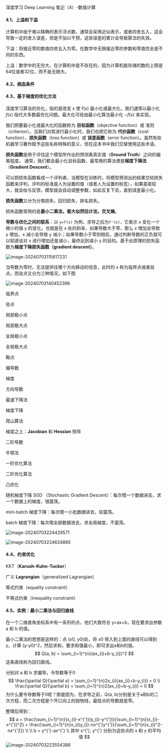 深度学习 Deep Learning 笔记（4）-数值计算



#### 4.1、上溢和下溢

计算机中由于难以精确的表示浮点数，通常会采用近似表示，或者四舍五入，这会导致一定的舍入误差，但是不加以干预，这些误差的累计会导致算法的失效。

下溢：将接近零的数值四舍五入为零。在数学中无限接近零的参数和零值完全是不同的东西。

上溢：数学中的无穷大，在计算机中是不存在的，因为计算机能存储的数的上限是64位或者32位，而不是无限大。



#### 4.2、病态条件



#### 4.3、基于梯度的优化方法

深度学习算法的优化，指的是改变 x 使 f(x) 最小化或最大化，我们通常以最小化 *f*(x) 指代大多数最优化问题。最大化可经由最小化算法最小化 *−f*(x) 来实现。

我们把要最小化或最大化的函数称为 **目标函数**（objective function）或 准则（criterion）。当我们对其进行最小化时，我们也把它称为 **代价函数**（cost function）、**损失函数**（loss function）或 **误差函数**（error function）。虽然有些机器学习著作赋予这些名称特殊的意义，但在这本书中我们交替使用这些术语。

**损失函数**是用于评估这个模型所作出的预测离真实值（**Ground Truth**）之间的偏离程度。 通常，我们都会最小化目标函数，最常用的算法便是**梯度下降法**（**Gradient Descent**）。

可以把损失函数看成一个评判者，当模型在训练时，将模型预测出的结果交给损失函数来评判，评判的标准是人为设置的值（或者人为设置的标签），如果差距较大，就会给与反馈，模型就会自动调整参数，如此反复下去，直到误差最小化。

**损失函数**又分为分类损失，回归损失，排名损失。

损失函数常用的是**最小二乘法，极大似然估计法，交叉熵**。



**导数与优化之间的联系**：以 `y=f(x)` 为例，求导之后为`f'(x)`，它表示 x 变化一个微小的值 y 的变化。也就是在 x 处的斜率，如果导数大于零，那么 x 增加会导致 y 增加，x 减小会导致 y 减小；如果导数小于零则相反。通过判断导数的正负就可以知道该对 x 进行增加还是减小，最终达到减小 y 的目的。基于此原理的损失函数为**梯度下降损失函数（gradient descent）**。

![image-20240703115617231](D:\dev\php\magook\trunk\server\md\img\image-20240703115617231.png)

当导数为零时，无法提供往哪个方向移动的信息，此时的 x 称为临界点或者驻点。而驻点又分为三种情况，如下图

![image-20240703140452396](D:\dev\php\magook\trunk\server\md\img\image-20240703140452396.png)



临界点

驻点

局部极小点

局部极大点

全局极小点

全局极大点

鞍点

偏导数

梯度

方向导数

最速下降法

梯度下降

爬山算法

梯度之上：**Jacobian** 和 **Hessian** 矩阵

二阶导数

牛顿法

一阶优化算法

二阶优化算法

凸优化



随机梯度下降 SGD （Stochastic Gradient Descent）：每次喂一个数据进去，求一个数据上的梯度，很震荡。

mini-batch 梯度下降：每次喂一小批数据进去，较震荡。

batch 梯度下降：每次喂全部数据进去，求全局梯度，不震荡。



![image-20240703224429571](D:\dev\php\magook\trunk\server\md\img\image-20240703224429571.png)



![image-20240703224624885](D:\dev\php\magook\trunk\server\md\img\image-20240703224624885.png)



#### 4.4、约束优化

KKT（**Karush**–**Kuhn**–**Tucker**）

广义 **Lagrangian**（generalized Lagrangian）

等式约束（equality constraint）

不等式约束（inequality constraint）



#### 4.5、实例：最小二乘法与回归直线

在一个二维直角坐标系中有一系列的点，他们大致符合 y=ax+b，现在要求出参数 a 和 b 的值。

最小二乘法的思想是这样的：点 (x0, y0)处，将 x0 带入到上面的直线可以得到 y，计算 (y-y0)^2，然后求和，要求和值最小，即可求出a和b的值。
$$
Q(a, b) = \sum_{i=1}^{n}(ax_{i}+b-y_{i})^2
$$
这条直线称为回归直线。

分别对 a 和 b 求偏导，令导数等于0
$$
\frac{\partial Q}{\partial a} = \sum_{i=1}^{n}2x_{i}(ax_{i}+b-y_{i}) = 0 \\
\frac{\partial Q}{\partial b} = \sum_{i=1}^{n}2(ax_{i}+b-y_{i}) = 0 
$$
为什么要令导数等于0呢？那是因为，在求导之前，Q(a, b)分别是关于a和b的二次方程，而二次方程是个开口向上的抛物线，最低点的导数就是零。

整理后得到：
$$
a = \frac{\sum_{i=1}^{n}(x_{i}-x^{'})(y_{i}-y^{'})}{\sum_{i=1}^{n}(x_{i}-x^{'})^2} = \frac{\sum_{i=1}^{n}x_{i}y_{i}-nx^{'}y^{'}}{\sum_{i=1}^{n}x_{i}^2-nx^{'2}} \\
\\ 
b = y^{'}-ax^{'} \\
其中 x^{'}, y^{'} 分别为这些点的 x 和 y 的平均值
$$
![image-20240703223554386](D:\dev\php\magook\trunk\server\md\img\image-20240703223554386.png)